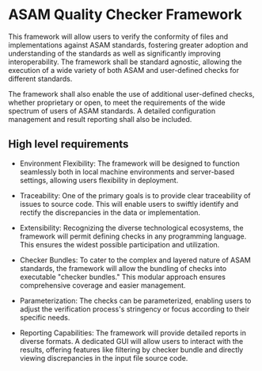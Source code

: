 

# ASAM Quality Checker Framework

This framework will allow users to verify the conformity of files and implementations against ASAM standards, fostering greater adoption and understanding of the standards as well as significantly improving interoperability. The framework shall be standard agnostic, allowing the execution of a wide variety of both ASAM and user-defined checks for different standards.  

The framework shall also enable the use of additional user-defined checks, whether proprietary or open, to meet the requirements of the wide spectrum of users of ASAM standards. A detailed configuration management and result reporting shall also be included.  

## High level requirements 

- Environment Flexibility: The framework will be designed to function seamlessly both in local machine environments and server-based settings, allowing users flexibility in deployment. 

- Traceability: One of the primary goals is to provide clear traceability of issues to source code. This will enable users to swiftly identify and rectify the discrepancies in the data or implementation. 

- Extensibility: Recognizing the diverse technological ecosystems, the framework will permit defining checks in any programming language. This ensures the widest possible participation and utilization. 

- Checker Bundles: To cater to the complex and layered nature of ASAM standards, the framework will allow the bundling of checks into executable "checker bundles." This modular approach ensures comprehensive coverage and easier management. 

- Parameterization: The checks can be parameterized, enabling users to adjust the verification process's stringency or focus according to their specific needs. 

- Reporting Capabilities: The framework will provide detailed reports in diverse formats. A dedicated GUI will allow users to interact with the results, offering features like filtering by checker bundle and directly viewing discrepancies in the input file source code. 
